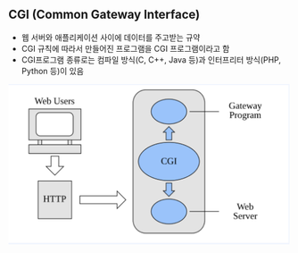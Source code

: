 ## CGI (Common Gateway Interface)

- 웹 서버와 애플리케이션 사이에 데이터를 주고받는 규약
- CGI 규칙에 따라서 만들어진 프로그램을 CGI 프로그램이라고 함
- CGI프로그램 종류로는 컴파일 방식(C, C++, Java 등)과 인터프리터 방식(PHP, Python 등)이 있음

![Alt text](img/img3.png)